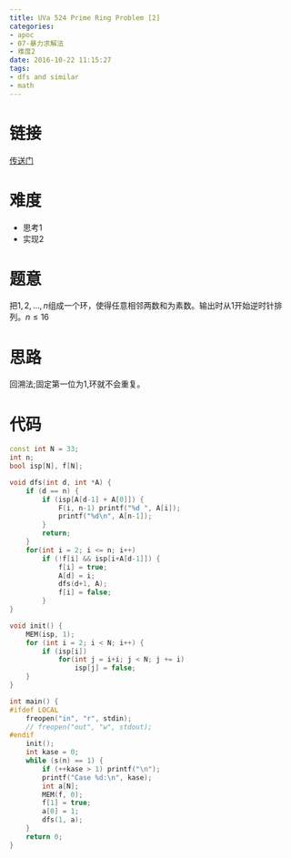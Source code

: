 ```yaml
---
title: UVa 524 Prime Ring Problem [2]
categories:
- apoc
- 07-暴力求解法
- 难度2
date: 2016-10-22 11:15:27
tags:
- dfs and similar
- math
---
```

# 链接
[传送门](https://uva.onlinejudge.org/index.php?option=com_onlinejudge&Itemid=8&page=show_problem&problem=465)

# 难度
- 思考$1$
- 实现$2$

# 题意
把$1,2,…,n$组成一个环，使得任意相邻两数和为素数。输出时从1开始逆时针排列。$n\leqslant16$

# 思路
回溯法;固定第一位为1,环就不会重复。

# 代码
```cpp
const int N = 33;
int n;
bool isp[N], f[N];

void dfs(int d, int *A) {
	if (d == n) {
		if (isp[A[d-1] + A[0]]) {
			F(i, n-1) printf("%d ", A[i]);
			printf("%d\n", A[n-1]);
		}
		return;
	}
	for(int i = 2; i <= n; i++) 
		if (!f[i] && isp[i+A[d-1]]) {
			f[i] = true;
			A[d] = i;
			dfs(d+1, A);
			f[i] = false;
		}
}

void init() {
	MEM(isp, 1);
	for (int i = 2; i < N; i++) {
		if (isp[i]) 
			for(int j = i+i; j < N; j += i) 
				isp[j] = false;
	}
}

int main() {
#ifdef LOCAL
    freopen("in", "r", stdin);
    // freopen("out", "w", stdout);
#endif
	init();
	int kase = 0;
	while (s(n) == 1) {
		if (++kase > 1) printf("\n");
		printf("Case %d:\n", kase);
		int a[N];
		MEM(f, 0);
		f[1] = true;
		a[0] = 1;
		dfs(1, a);
	}
	return 0;
}
```